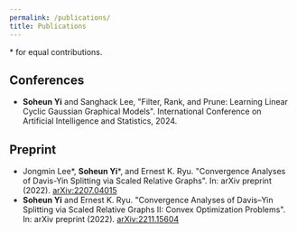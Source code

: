 ```yaml
---
permalink: /publications/
title: Publications
---
```


\* for equal contributions.

## Conferences

- **Soheun Yi** and Sanghack Lee, "Filter, Rank, and Prune: Learning Linear Cyclic Gaussian Graphical Models". International Conference on Artificial Intelligence and Statistics, 2024.

## Preprint
- Jongmin Lee*, **Soheun Yi**\*, and Ernest K. Ryu. "Convergence Analyses of Davis-Yin Splitting via Scaled Relative Graphs". In: arXiv preprint (2022). [arXiv:2207.04015](https://arxiv.org/abs/2207.04015)
- **Soheun Yi** and Ernest K. Ryu. "Convergence Analyses of Davis–Yin Splitting via Scaled Relative Graphs II: Convex Optimization Problems". In: arXiv preprint (2022). [arXiv:2211.15604](https://arxiv.org/abs/2211.15604)
